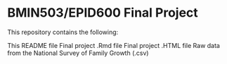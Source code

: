 # BMIN503/EPID600 Final Project

This repository contains the following:

This README file
Final project .Rmd file
Final project .HTML file
Raw data from the National Survey of Family Growth (.csv)
